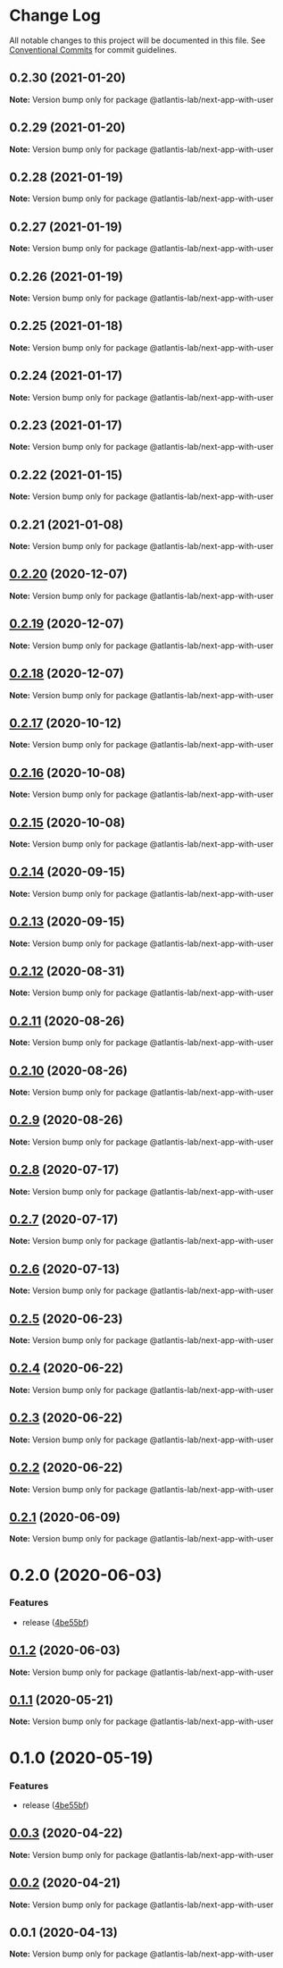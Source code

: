 # Change Log

All notable changes to this project will be documented in this file.
See [Conventional Commits](https://conventionalcommits.org) for commit guidelines.

## 0.2.30 (2021-01-20)

**Note:** Version bump only for package @atlantis-lab/next-app-with-user





## 0.2.29 (2021-01-20)

**Note:** Version bump only for package @atlantis-lab/next-app-with-user





## 0.2.28 (2021-01-19)

**Note:** Version bump only for package @atlantis-lab/next-app-with-user





## 0.2.27 (2021-01-19)

**Note:** Version bump only for package @atlantis-lab/next-app-with-user





## 0.2.26 (2021-01-19)

**Note:** Version bump only for package @atlantis-lab/next-app-with-user





## 0.2.25 (2021-01-18)

**Note:** Version bump only for package @atlantis-lab/next-app-with-user





## 0.2.24 (2021-01-17)

**Note:** Version bump only for package @atlantis-lab/next-app-with-user





## 0.2.23 (2021-01-17)

**Note:** Version bump only for package @atlantis-lab/next-app-with-user





## 0.2.22 (2021-01-15)

**Note:** Version bump only for package @atlantis-lab/next-app-with-user





## 0.2.21 (2021-01-08)

**Note:** Version bump only for package @atlantis-lab/next-app-with-user





## [0.2.20](https://github.com/Atlantis-Lab/nextjs/compare/@atlantis-lab/next-app-with-user@0.2.19...@atlantis-lab/next-app-with-user@0.2.20) (2020-12-07)

**Note:** Version bump only for package @atlantis-lab/next-app-with-user





## [0.2.19](https://github.com/Atlantis-Lab/nextjs/compare/@atlantis-lab/next-app-with-user@0.2.18...@atlantis-lab/next-app-with-user@0.2.19) (2020-12-07)

**Note:** Version bump only for package @atlantis-lab/next-app-with-user





## [0.2.18](https://github.com/Atlantis-Lab/nextjs/compare/@atlantis-lab/next-app-with-user@0.2.17...@atlantis-lab/next-app-with-user@0.2.18) (2020-12-07)

**Note:** Version bump only for package @atlantis-lab/next-app-with-user





## [0.2.17](https://github.com/Atlantis-Lab/nextjs/compare/@atlantis-lab/next-app-with-user@0.2.16...@atlantis-lab/next-app-with-user@0.2.17) (2020-10-12)

**Note:** Version bump only for package @atlantis-lab/next-app-with-user





## [0.2.16](https://github.com/Atlantis-Lab/nextjs/compare/@atlantis-lab/next-app-with-user@0.2.15...@atlantis-lab/next-app-with-user@0.2.16) (2020-10-08)

**Note:** Version bump only for package @atlantis-lab/next-app-with-user





## [0.2.15](https://github.com/Atlantis-Lab/nextjs/compare/@atlantis-lab/next-app-with-user@0.2.14...@atlantis-lab/next-app-with-user@0.2.15) (2020-10-08)

**Note:** Version bump only for package @atlantis-lab/next-app-with-user





## [0.2.14](https://github.com/Atlantis-Lab/nextjs/compare/@atlantis-lab/next-app-with-user@0.2.13...@atlantis-lab/next-app-with-user@0.2.14) (2020-09-15)

**Note:** Version bump only for package @atlantis-lab/next-app-with-user





## [0.2.13](https://github.com/Atlantis-Lab/nextjs/compare/@atlantis-lab/next-app-with-user@0.2.12...@atlantis-lab/next-app-with-user@0.2.13) (2020-09-15)

**Note:** Version bump only for package @atlantis-lab/next-app-with-user





## [0.2.12](https://github.com/Atlantis-Lab/nextjs/compare/@atlantis-lab/next-app-with-user@0.2.11...@atlantis-lab/next-app-with-user@0.2.12) (2020-08-31)

**Note:** Version bump only for package @atlantis-lab/next-app-with-user





## [0.2.11](https://github.com/Atlantis-Lab/nextjs/compare/@atlantis-lab/next-app-with-user@0.2.10...@atlantis-lab/next-app-with-user@0.2.11) (2020-08-26)

**Note:** Version bump only for package @atlantis-lab/next-app-with-user





## [0.2.10](https://github.com/Atlantis-Lab/nextjs/compare/@atlantis-lab/next-app-with-user@0.2.9...@atlantis-lab/next-app-with-user@0.2.10) (2020-08-26)

**Note:** Version bump only for package @atlantis-lab/next-app-with-user





## [0.2.9](https://github.com/Atlantis-Lab/nextjs/compare/@atlantis-lab/next-app-with-user@0.2.8...@atlantis-lab/next-app-with-user@0.2.9) (2020-08-26)

**Note:** Version bump only for package @atlantis-lab/next-app-with-user





## [0.2.8](https://github.com/Atlantis-Lab/nextjs/compare/@atlantis-lab/next-app-with-user@0.2.7...@atlantis-lab/next-app-with-user@0.2.8) (2020-07-17)

**Note:** Version bump only for package @atlantis-lab/next-app-with-user





## [0.2.7](https://github.com/Atlantis-Lab/nextjs/compare/@atlantis-lab/next-app-with-user@0.2.6...@atlantis-lab/next-app-with-user@0.2.7) (2020-07-17)

**Note:** Version bump only for package @atlantis-lab/next-app-with-user





## [0.2.6](https://github.com/Atlantis-Lab/nextjs/compare/@atlantis-lab/next-app-with-user@0.2.5...@atlantis-lab/next-app-with-user@0.2.6) (2020-07-13)

**Note:** Version bump only for package @atlantis-lab/next-app-with-user





## [0.2.5](https://github.com/Atlantis-Lab/nextjs/compare/@atlantis-lab/next-app-with-user@0.2.4...@atlantis-lab/next-app-with-user@0.2.5) (2020-06-23)

**Note:** Version bump only for package @atlantis-lab/next-app-with-user





## [0.2.4](https://github.com/Atlantis-Lab/nextjs/compare/@atlantis-lab/next-app-with-user@0.2.3...@atlantis-lab/next-app-with-user@0.2.4) (2020-06-22)

**Note:** Version bump only for package @atlantis-lab/next-app-with-user





## [0.2.3](https://github.com/Atlantis-Lab/nextjs/compare/@atlantis-lab/next-app-with-user@0.2.2...@atlantis-lab/next-app-with-user@0.2.3) (2020-06-22)

**Note:** Version bump only for package @atlantis-lab/next-app-with-user





## [0.2.2](https://github.com/Atlantis-Lab/nextjs/compare/@atlantis-lab/next-app-with-user@0.2.1...@atlantis-lab/next-app-with-user@0.2.2) (2020-06-22)

**Note:** Version bump only for package @atlantis-lab/next-app-with-user





## [0.2.1](https://github.com/Atlantis-Lab/nextjs/compare/@atlantis-lab/next-app-with-user@0.2.0...@atlantis-lab/next-app-with-user@0.2.1) (2020-06-09)

**Note:** Version bump only for package @atlantis-lab/next-app-with-user





# 0.2.0 (2020-06-03)


### Features

* release ([4be55bf](https://github.com/Atlantis-Lab/nextjs/commit/4be55bf0cb647444d313752e897280b02fdfffc6))





## [0.1.2](https://github.com/Atlantis-Lab/nextjs/compare/@atlantis-lab/next-app-with-user@0.1.1...@atlantis-lab/next-app-with-user@0.1.2) (2020-06-03)

**Note:** Version bump only for package @atlantis-lab/next-app-with-user

## [0.1.1](https://github.com/Atlantis-Lab/next/compare/@atlantis-lab/next-app-with-user@0.1.0...@atlantis-lab/next-app-with-user@0.1.1) (2020-05-21)

**Note:** Version bump only for package @atlantis-lab/next-app-with-user

# 0.1.0 (2020-05-19)

### Features

- release ([4be55bf](https://github.com/Atlantis-Lab/next/commit/4be55bf0cb647444d313752e897280b02fdfffc6))

## [0.0.3](https://github.com/Atlantis-Lab/next/compare/@atlantis-lab/next-app-with-user@0.0.2...@atlantis-lab/next-app-with-user@0.0.3) (2020-04-22)

**Note:** Version bump only for package @atlantis-lab/next-app-with-user

## [0.0.2](https://github.com/Atlantis-Lab/next/compare/@atlantis-lab/next-app-with-user@0.0.1...@atlantis-lab/next-app-with-user@0.0.2) (2020-04-21)

**Note:** Version bump only for package @atlantis-lab/next-app-with-user

## 0.0.1 (2020-04-13)

**Note:** Version bump only for package @atlantis-lab/next-app-with-user
